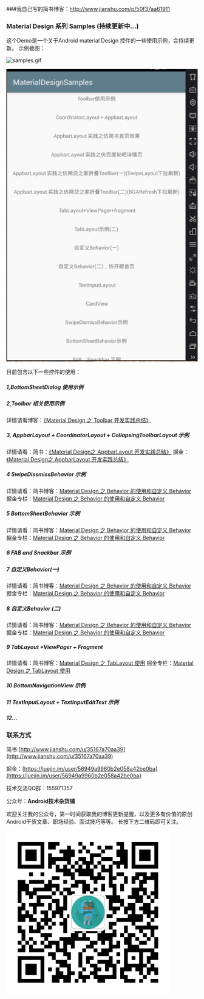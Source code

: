 ###我自己写的简书博客：http://www.jianshu.com/p/50f37aa61911


### Material Design 系列 Samples (持续更新中...)
这个Demo是一个关于Android material Design 控件的一些使用示例，会持续更新。
示例截图：


![samples.gif](material_design_simples.gif)

![a.gif](a.gif)

目前包含以下一些控件的使用：

##### 1,BottomSheetDialog 使用示例

##### 2,Toolbar 相关使用示例 
详情请看博客：[《Material Design 之 Toolbar 开发实践总结》](http://www.jianshu.com/p/e2ae6aaff696)

##### 3, AppbarLayout + CoordinatorLayout + CollapsingToolbarLayout 示例

详情请看：简书：[《Material Design之 AppbarLayout 开发实践总结》](http://www.jianshu.com/p/ac56f11e7ce1)
         掘金：[《Material Design之 AppbarLayout 开发实践总结》](https://gold.xitu.io/post/584d60b161ff4b0058e3b26b)


##### 4 SwipeDissmissBehavior 示例
  详情请看：简书博客：[Material Design 之 Behavior 的使用和自定义 Behavior](http://www.jianshu.com/p/82d18b0d18f4)
           掘金专栏：[Material Design 之 Behavior 的使用和自定义 Behavior](https://gold.xitu.io/post/585bb76961ff4b006cc9d5b6)
##### 5 BottomSheetBehavior 示例
详情请看：简书博客：[Material Design 之 Behavior 的使用和自定义 Behavior](http://www.jianshu.com/p/82d18b0d18f4)
           掘金专栏：[Material Design 之 Behavior 的使用和自定义 Behavior](https://gold.xitu.io/post/585bb76961ff4b006cc9d5b6)
##### 6 FAB and Snackbar 示例

##### 7 自定义Behavior(一)
详情请看：简书博客：[Material Design 之 Behavior 的使用和自定义 Behavior](http://www.jianshu.com/p/82d18b0d18f4)
           掘金专栏：[Material Design 之 Behavior 的使用和自定义 Behavior](https://gold.xitu.io/post/585bb76961ff4b006cc9d5b6)
##### 8 自定义Behavior (二)
详情请看：简书博客：[Material Design 之 Behavior 的使用和自定义 Behavior](http://www.jianshu.com/p/82d18b0d18f4)
           掘金专栏：[Material Design 之 Behavior 的使用和自定义 Behavior](https://gold.xitu.io/post/585bb76961ff4b006cc9d5b6)

##### 9 TabLayout +ViewPager + Fragment
  详情请看：简书博客：[Material Design 之 TabLayout 使用](http://www.jianshu.com/p/13f334eb16ce)
           掘金专栏：[Material Design 之 TabLayout 使用](https://gold.xitu.io/post/5864eb13570c3500695dcd1a)
##### 10 BottomNavigationView 示例

##### 11 TextInputLayout + TextInputEditText 示例

##### 12...






### 联系方式
 简书:[http://www.jianshu.com/u/35167a70aa39](http://www.jianshu.com/u/35167a70aa39)
 
 掘金：[https://juejin.im/user/56949a9960b2e058a42be0ba](https://juejin.im/user/56949a9960b2e058a42be0ba)
 
 技术交流QQ群：155971357
 
 公众号：**Android技术杂货铺**
 
 欢迎关注我的公众号，第一时间获取我的博客更新提醒，以及更多有价值的原创Android干货文章、职场经验、面试技巧等等。
 长按下方二维码即可关注。

 ![gzh.jpg](gzh.jpg)
